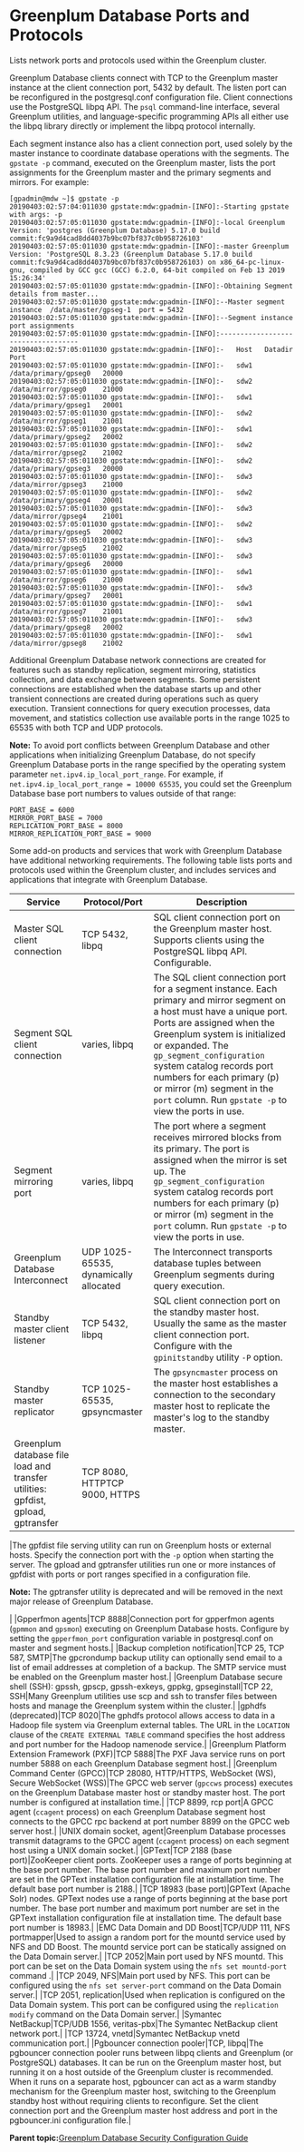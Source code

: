 # Greenplum Database Ports and Protocols 

Lists network ports and protocols used within the Greenplum cluster.

Greenplum Database clients connect with TCP to the Greenplum master instance at the client connection port, 5432 by default. The listen port can be reconfigured in the postgresql.conf configuration file. Client connections use the PostgreSQL libpq API. The `psql` command-line interface, several Greenplum utilities, and language-specific programming APIs all either use the libpq library directly or implement the libpq protocol internally.

Each segment instance also has a client connection port, used solely by the master instance to coordinate database operations with the segments. The `gpstate -p` command, executed on the Greenplum master, lists the port assignments for the Greenplum master and the primary segments and mirrors. For example:

```
[gpadmin@mdw ~]$ gpstate -p 
20190403:02:57:04:011030 gpstate:mdw:gpadmin-[INFO]:-Starting gpstate with args: -p
20190403:02:57:05:011030 gpstate:mdw:gpadmin-[INFO]:-local Greenplum Version: 'postgres (Greenplum Database) 5.17.0 build commit:fc9a9d4cad8dd4037b9bc07bf837c0b958726103'
20190403:02:57:05:011030 gpstate:mdw:gpadmin-[INFO]:-master Greenplum Version: 'PostgreSQL 8.3.23 (Greenplum Database 5.17.0 build commit:fc9a9d4cad8dd4037b9bc07bf837c0b958726103) on x86_64-pc-linux-gnu, compiled by GCC gcc (GCC) 6.2.0, 64-bit compiled on Feb 13 2019 15:26:34'
20190403:02:57:05:011030 gpstate:mdw:gpadmin-[INFO]:-Obtaining Segment details from master...
20190403:02:57:05:011030 gpstate:mdw:gpadmin-[INFO]:--Master segment instance  /data/master/gpseg-1  port = 5432
20190403:02:57:05:011030 gpstate:mdw:gpadmin-[INFO]:--Segment instance port assignments
20190403:02:57:05:011030 gpstate:mdw:gpadmin-[INFO]:-----------------------------------
20190403:02:57:05:011030 gpstate:mdw:gpadmin-[INFO]:-   Host   Datadir                Port
20190403:02:57:05:011030 gpstate:mdw:gpadmin-[INFO]:-   sdw1   /data/primary/gpseg0   20000
20190403:02:57:05:011030 gpstate:mdw:gpadmin-[INFO]:-   sdw2   /data/mirror/gpseg0    21000
20190403:02:57:05:011030 gpstate:mdw:gpadmin-[INFO]:-   sdw1   /data/primary/gpseg1   20001
20190403:02:57:05:011030 gpstate:mdw:gpadmin-[INFO]:-   sdw2   /data/mirror/gpseg1    21001
20190403:02:57:05:011030 gpstate:mdw:gpadmin-[INFO]:-   sdw1   /data/primary/gpseg2   20002
20190403:02:57:05:011030 gpstate:mdw:gpadmin-[INFO]:-   sdw2   /data/mirror/gpseg2    21002
20190403:02:57:05:011030 gpstate:mdw:gpadmin-[INFO]:-   sdw2   /data/primary/gpseg3   20000
20190403:02:57:05:011030 gpstate:mdw:gpadmin-[INFO]:-   sdw3   /data/mirror/gpseg3    21000
20190403:02:57:05:011030 gpstate:mdw:gpadmin-[INFO]:-   sdw2   /data/primary/gpseg4   20001
20190403:02:57:05:011030 gpstate:mdw:gpadmin-[INFO]:-   sdw3   /data/mirror/gpseg4    21001
20190403:02:57:05:011030 gpstate:mdw:gpadmin-[INFO]:-   sdw2   /data/primary/gpseg5   20002
20190403:02:57:05:011030 gpstate:mdw:gpadmin-[INFO]:-   sdw3   /data/mirror/gpseg5    21002
20190403:02:57:05:011030 gpstate:mdw:gpadmin-[INFO]:-   sdw3   /data/primary/gpseg6   20000
20190403:02:57:05:011030 gpstate:mdw:gpadmin-[INFO]:-   sdw1   /data/mirror/gpseg6    21000
20190403:02:57:05:011030 gpstate:mdw:gpadmin-[INFO]:-   sdw3   /data/primary/gpseg7   20001
20190403:02:57:05:011030 gpstate:mdw:gpadmin-[INFO]:-   sdw1   /data/mirror/gpseg7    21001
20190403:02:57:05:011030 gpstate:mdw:gpadmin-[INFO]:-   sdw3   /data/primary/gpseg8   20002
20190403:02:57:05:011030 gpstate:mdw:gpadmin-[INFO]:-   sdw1   /data/mirror/gpseg8    21002

```

Additional Greenplum Database network connections are created for features such as standby replication, segment mirroring, statistics collection, and data exchange between segments. Some persistent connections are established when the database starts up and other transient connections are created during operations such as query execution. Transient connections for query execution processes, data movement, and statistics collection use available ports in the range 1025 to 65535 with both TCP and UDP protocols.

**Note:** To avoid port conflicts between Greenplum Database and other applications when initializing Greenplum Database, do not specify Greenplum Database ports in the range specified by the operating system parameter `net.ipv4.ip_local_port_range`. For example, if `net.ipv4.ip_local_port_range = 10000 65535`, you could set the Greenplum Database base port numbers to values outside of that range:

```
PORT_BASE = 6000
MIRROR_PORT_BASE = 7000
REPLICATION_PORT_BASE = 8000
MIRROR_REPLICATION_PORT_BASE = 9000
```

Some add-on products and services that work with Greenplum Database have additional networking requirements. The following table lists ports and protocols used within the Greenplum cluster, and includes services and applications that integrate with Greenplum Database.

|Service|Protocol/Port|Description|
|-------|-------------|-----------|
|Master SQL client connection|TCP 5432, libpq|SQL client connection port on the Greenplum master host. Supports clients using the PostgreSQL libpq API. Configurable.|
|Segment SQL client connection|varies, libpq|The SQL client connection port for a segment instance. Each primary and mirror segment on a host must have a unique port. Ports are assigned when the Greenplum system is initialized or expanded. The `gp_segment_configuration` system catalog records port numbers for each primary \(p\) or mirror \(m\) segment in the `port` column. Run `gpstate -p` to view the ports in use.|
|Segment mirroring port|varies, libpq|The port where a segment receives mirrored blocks from its primary. The port is assigned when the mirror is set up. The `gp_segment_configuration` system catalog records port numbers for each primary \(p\) or mirror \(m\) segment in the `port` column. Run `gpstate -p` to view the ports in use.|
|Greenplum Database Interconnect|UDP 1025-65535, dynamically allocated|The Interconnect transports database tuples between Greenplum segments during query execution.|
|Standby master client listener|TCP 5432, libpq|SQL client connection port on the standby master host. Usually the same as the master client connection port. Configure with the `gpinitstandby` utility `-P` option.|
|Standby master replicator|TCP 1025-65535, gpsyncmaster|The `gpsyncmaster` process on the master host establishes a connection to the secondary master host to replicate the master's log to the standby master.|
|Greenplum database file load and transfer utilities: gpfdist, gpload, gptransfer|TCP 8080, HTTPTCP 9000, HTTPS

|The gpfdist file serving utility can run on Greenplum hosts or external hosts. Specify the connection port with the `-p` option when starting the server. The gpload and gptransfer utilities run one or more instances of gpfdist with ports or port ranges specified in a configuration file.

**Note:** The gptransfer utility is deprecated and will be removed in the next major release of Greenplum Database.

|
|Gpperfmon agents|TCP 8888|Connection port for gpperfmon agents \(`gpmmon` and `gpsmon`\) executing on Greenplum Database hosts. Configure by setting the `gpperfmon_port` configuration variable in postgresql.conf on master and segment hosts.|
|Backup completion notification|TCP 25, TCP 587, SMTP|The gpcrondump backup utility can optionally send email to a list of email addresses at completion of a backup. The SMTP service must be enabled on the Greenplum master host.|
|Greenplum Database secure shell \(SSH\): gpssh, gpscp, gpssh-exkeys, gppkg, gpseginstall|TCP 22, SSH|Many Greenplum utilities use scp and ssh to transfer files between hosts and manage the Greenplum system within the cluster.|
|gphdfs \(deprecated\)|TCP 8020|The gphdfs protocol allows access to data in a Hadoop file system via Greenplum external tables. The URL in the `LOCATION` clause of the `CREATE EXTERNAL TABLE` command specifies the host address and port number for the Hadoop namenode service.|
|Greenplum Platform Extension Framework \(PXF\)|TCP 5888|The PXF Java service runs on port number 5888 on each Greenplum Database segment host.|
|Greenplum Command Center \(GPCC\)|TCP 28080, HTTP/HTTPS, WebSocket \(WS\), Secure WebSocket \(WSS\)|The GPCC web server \(`gpccws` process\) executes on the Greenplum Database master host or standby master host. The port number is configured at installation time.|
|TCP 8899, rcp port|A GPCC agent \(`ccagent` process\) on each Greenplum Database segment host connects to the GPCC rpc backend at port number 8899 on the GPCC web server host.|
|UNIX domain socket, agent|Greenplum Database processes transmit datagrams to the GPCC agent \(`ccagent` process\) on each segment host using a UNIX domain socket.|
|GPText|TCP 2188 \(base port\)|ZooKeeper client ports. ZooKeeper uses a range of ports beginning at the base port number. The base port number and maximum port number are set in the GPText installation configuration file at installation time. The default base port number is 2188.|
|TCP 18983 \(base port\)|GPText \(Apache Solr\) nodes. GPText nodes use a range of ports beginning at the base port number. The base port number and maximum port number are set in the GPText installation configuration file at installation time. The default base port number is 18983.|
|EMC Data Domain and DD Boost|TCP/UDP 111, NFS portmapper|Used to assign a random port for the mountd service used by NFS and DD Boost. The mountd service port can be statically assigned on the Data Domain server.|
|TCP 2052|Main port used by NFS mountd. This port can be set on the Data Domain system using the `nfs set mountd-port` command .|
|TCP 2049, NFS|Main port used by NFS. This port can be configured using the `nfs set server-port` command on the Data Domain server.|
|TCP 2051, replication|Used when replication is configured on the Data Domain system. This port can be configured using the `replication modify` command on the Data Domain server.|
|Symantec NetBackup|TCP/UDB 1556, veritas-pbx|The Symantec NetBackup client network port.|
|TCP 13724, vnetd|Symantec NetBackup vnetd communication port.|
|Pgbouncer connection pooler|TCP, libpq|The pgbouncer connection pooler runs between libpq clients and Greenplum \(or PostgreSQL\) databases. It can be run on the Greenplum master host, but running it on a host outside of the Greenplum cluster is recommended. When it runs on a separate host, pgbouncer can act as a warm standby mechanism for the Greenplum master host, switching to the Greenplum standby host without requiring clients to reconfigure. Set the client connection port and the Greenplum master host address and port in the pgbouncer.ini configuration file.|

**Parent topic:**[Greenplum Database Security Configuration Guide](../topics/preface.html)

